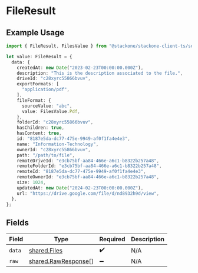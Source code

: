 # FileResult

## Example Usage

```typescript
import { FileResult, FilesValue } from "@stackone/stackone-client-ts/sdk/models/shared";

let value: FileResult = {
  data: {
    createdAt: new Date("2023-02-23T00:00:00.000Z"),
    description: "This is the description associated to the file.",
    driveId: "c28xyrc55866bvuv",
    exportFormats: [
      "application/pdf",
    ],
    fileFormat: {
      sourceValue: "abc",
      value: FilesValue.Pdf,
    },
    folderId: "c28xyrc55866bvuv",
    hasChildren: true,
    hasContent: true,
    id: "8187e5da-dc77-475e-9949-af0f1fa4e4e3",
    name: "Information-Technology",
    ownerId: "c28xyrc55866bvuv",
    path: "/path/to/file",
    remoteDriveId: "e3cb75bf-aa84-466e-a6c1-b8322b257a48",
    remoteFolderId: "e3cb75bf-aa84-466e-a6c1-b8322b257a48",
    remoteId: "8187e5da-dc77-475e-9949-af0f1fa4e4e3",
    remoteOwnerId: "e3cb75bf-aa84-466e-a6c1-b8322b257a48",
    size: 1024,
    updatedAt: new Date("2024-02-23T00:00:00.000Z"),
    url: "https://drive.google.com/file/d/nd8932h9d/view",
  },
};
```

## Fields

| Field                                                             | Type                                                              | Required                                                          | Description                                                       |
| ----------------------------------------------------------------- | ----------------------------------------------------------------- | ----------------------------------------------------------------- | ----------------------------------------------------------------- |
| `data`                                                            | [shared.Files](../../../sdk/models/shared/files.md)               | :heavy_check_mark:                                                | N/A                                                               |
| `raw`                                                             | [shared.RawResponse](../../../sdk/models/shared/rawresponse.md)[] | :heavy_minus_sign:                                                | N/A                                                               |
